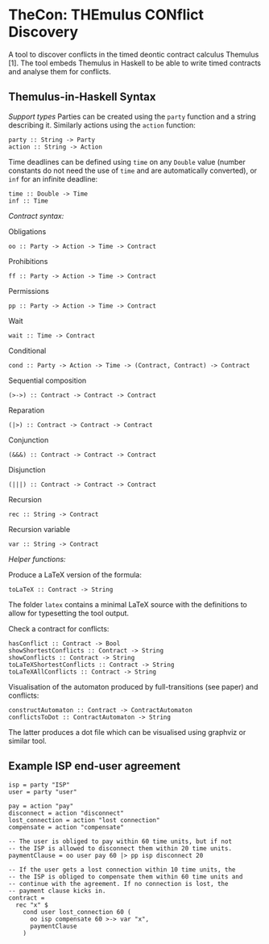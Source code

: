 # TheCon: THEmulus CONflict Discovery
A tool to discover conflicts in the timed deontic contract calculus Themulus [1]. The tool embeds Themulus in Haskell to be able to write timed contracts and analyse them for conflicts.

## Themulus-in-Haskell Syntax

*Support types*
Parties can be created using the `party` function and a string describing it. Similarly actions using the `action` function:
```
party :: String -> Party
action :: String -> Action
```
Time deadlines can be defined using `time` on any `Double` value (number constants do not need the use of `time` and are automatically converted), or `inf` for an infinite deadline:
```
time :: Double -> Time
inf :: Time
```
*Contract syntax:*

Obligations
```
oo :: Party -> Action -> Time -> Contract
```
Prohibitions
```
ff :: Party -> Action -> Time -> Contract
```
Permissions
```
pp :: Party -> Action -> Time -> Contract
```
Wait
```
wait :: Time -> Contract
```
Conditional
```
cond :: Party -> Action -> Time -> (Contract, Contract) -> Contract
```
Sequential composition 
```
(>->) :: Contract -> Contract -> Contract
```
Reparation 
```
(|>) :: Contract -> Contract -> Contract
```
Conjunction
```
(&&&) :: Contract -> Contract -> Contract
```
Disjunction
```
(|||) :: Contract -> Contract -> Contract
```
Recursion
```
rec :: String -> Contract
```
Recursion variable
```
var :: String -> Contract
```

*Helper functions:*

Produce a LaTeX version of the formula:
```
toLaTeX :: Contract -> String
```
The folder `latex` contains a minimal LaTeX source with the definitions to allow for typesetting the tool output. 

Check a contract for conflicts:
```
hasConflict :: Contract -> Bool
showShortestConflicts :: Contract -> String
showConflicts :: Contract -> String
toLaTeXShortestConflicts :: Contract -> String
toLaTeXAllConflicts :: Contract -> String
```
Visualisation of the automaton produced by full-transitions (see paper)  and conflicts:
```
constructAutomaton :: Contract -> ContractAutomaton
conflictsToDot :: ContractAutomaton -> String
```
The latter produces a dot file which can be visualised using graphviz or similar tool.

## Example ISP end-user agreement
```
isp = party "ISP"
user = party "user"

pay = action "pay"
disconnect = action "disconnect"
lost_connection = action "lost connection"
compensate = action "compensate"

-- The user is obliged to pay within 60 time units, but if not
-- the ISP is allowed to disconnect them within 20 time units.
paymentClause = oo user pay 60 |> pp isp disconnect 20

-- If the user gets a lost connection within 10 time units, the 
-- the ISP is obliged to compensate them within 60 time units and
-- continue with the agreement. If no connection is lost, the 
-- payment clause kicks in.
contract = 
  rec "x" $ 
    cond user lost_connection 60 (
      oo isp compensate 60 >-> var "x", 
      paymentClause
    )
```
